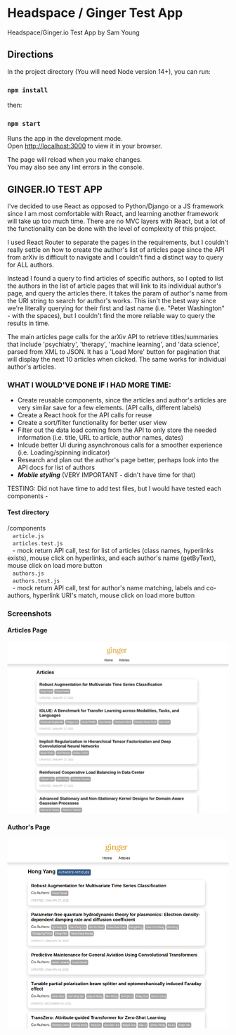 # Headspace / Ginger Test App

Headspace/Ginger.io Test App by Sam Young

## Directions

In the project directory (You will need Node version 14+), you can run:

### `npm install`

then:

### `npm start`

Runs the app in the development mode.\
Open [http://localhost:3000](http://localhost:3000) to view it in your browser.

The page will reload when you make changes.\
You may also see any lint errors in the console.

## GINGER.IO TEST APP

I've decided to use React as opposed to Python/Django or a JS framework since I am most comfortable with React, and learning another framework will take up too much time. There are no MVC layers with React, but a lot of the functionality can be done with the level of complexity of this project. 

I used React Router to separate the pages in the requirements, but I couldn't really settle on how to create the author's list of articles page since the API from arXiv is difficult to navigate and I couldn't find a distinct way to query for ALL authors. 

Instead I found a query to find articles of specific authors, so I opted to list the authors in the list of article pages that will link to its individual author's page, and query the articles there. It takes the param of author's name from the URI string to search for author's works. This isn't the best way since we're literally querying for their first and last name (i.e. "Peter Washington" - with the spaces), but I couldn't find the more reliable way to query the results in time. 

The main articles page calls for the arXiv API to retrieve titles/summaries that include 'psychiatry', 'therapy', 'machine learning', and 'data science', parsed from XML to JSON. It has a 'Load More' button for pagination that will display the next 10 articles when clicked. The same works for individual author's articles. 

### WHAT I WOULD'VE DONE IF I HAD MORE TIME:

- Create reusable components, since the articles and author's articles are very similar save for a few elements. (API calls, different labels)
- Create a React hook for the API calls for reuse
- Create a sort/filter functionality for better user view
- Filter out the data load coming from the API to only store the needed information (i.e. title, URL to article, author names, dates)
- Inlcude better UI during asynchronous calls for a smoother experience (i.e. Loading/spinning indicator)
- Research and plan out the author's page better, perhaps look into the API docs for list of authors 
- **_Mobile styling_** (VERY IMPORTANT - didn't have time for that)

TESTING: 
Did not have time to add test files, but I would have tested each components -

#### Test directory
/components\
&nbsp;&nbsp;&nbsp;`article.js`\
&nbsp;&nbsp;&nbsp;`articles.test.js`\
&nbsp;&nbsp;&nbsp;- mock return API call, test for list of articles (class names, hyperlinks exists), mouse click on hyperlinks, and each author's name (getByText), mouse click on load more button\
&nbsp;&nbsp;&nbsp;`authors.js`\
&nbsp;&nbsp;&nbsp;`authors.test.js`\
&nbsp;&nbsp;&nbsp;- mock return API call, test for author's name matching, labels and co-authors, hyperlink URI's match, mouse click on load more button

### Screenshots

#### Articles Page
<img src="/img/ss01.png" />

#### Author's Page
<img src="/img/ss02.png" />
